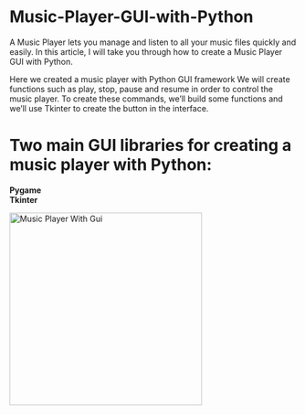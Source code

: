 # Music-Player-GUI-with-Python
A Music Player lets you manage and listen to all your music files quickly and easily. In this article, I will take you through how to create a Music Player GUI with Python.

Here we created a music player with Python GUI framework
We will create functions such as play, stop, pause and resume in order to control the music player. To create these commands, we’ll build some functions and we’ll use Tkinter to create the button in the interface.

# Two main GUI libraries for creating a music player with Python: <br>
**Pygame <br>
Tkinter**


<img width="337" alt="Music Player With Gui" src="https://user-images.githubusercontent.com/86062169/122973754-36610e80-d3af-11eb-9bb6-2c64b64e305c.png">

